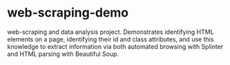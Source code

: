 # web-scraping-demo
web-scraping and data analysis project. Demonstrates identifying HTML elements on a page, identifying their id and class attributes, and use this knowledge to extract information via both automated browsing with Splinter and HTML parsing with Beautiful Soup.

